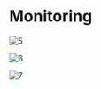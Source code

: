 # Monitoring

![5](https://user-images.githubusercontent.com/111972023/219937996-367357a8-7081-4179-bdea-d1c60103e6ee.png)


![6](https://user-images.githubusercontent.com/111972023/219937999-987f8a94-be09-4519-b340-41ae9cd19044.png)


![7](https://user-images.githubusercontent.com/111972023/219938003-6109f8ae-1a21-40cb-b669-74e55f53cf07.png)
